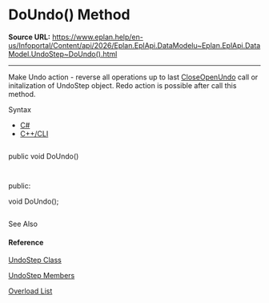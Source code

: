 # DoUndo() Method

**Source URL:** https://www.eplan.help/en-us/Infoportal/Content/api/2026/Eplan.EplApi.DataModelu~Eplan.EplApi.DataModel.UndoStep~DoUndo().html

---

Make Undo action - reverse all operations up to last [CloseOpenUndo](Eplan.EplApi.DataModelu~Eplan.EplApi.DataModel.UndoStep~CloseOpenUndo.html) call or initalization of UndoStep object. Redo action is possible after call this method.

Syntax

- [C#](#i-syntax-CS)
- [C++/CLI](#i-syntax-CPP2005)

```
```
public void DoUndo()
```
```

```
```
public:
void DoUndo();
```
```



See Also

#### Reference

[UndoStep Class](Eplan.EplApi.DataModelu~Eplan.EplApi.DataModel.UndoStep.html)
  
[UndoStep Members](Eplan.EplApi.DataModelu~Eplan.EplApi.DataModel.UndoStep_members.html)
  
[Overload List](Eplan.EplApi.DataModelu~Eplan.EplApi.DataModel.UndoStep~DoUndo.html)